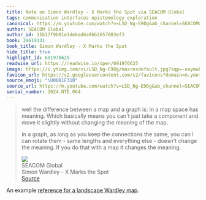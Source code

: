 ```yaml
---
title: Note on Simon Wardley - X Marks the Spot via SEACOM Global
tags: communication interfaces epistemology exploration
canonical: https://m.youtube.com/watch?v=LSD_Ng-E9Og&ab_channel=SEACOMGlobal
author: SEACOM Global
author_id: 11b17f9b01e1debed6a9bb2657883ef3
book: 38619331
book_title: Simon Wardley - X Marks the Spot
hide_title: true
highlight_id: 691976625
readwise_url: https://readwise.io/open/691976625
image: https://i.ytimg.com/vi/LSD_Ng-E9Og/maxresdefault.jpg?sqp=-oaymwEmCIAKENAF8quKqQMa8AEB-AH-CYAC0AWKAgwIABABGH8gEyghMA8=&rs=AOn4CLCmP1-Zz3qlk1ncUZC6cg1fA9yuyQ
favicon_url: https://s2.googleusercontent.com/s2/favicons?domain=m.youtube.com
source_emoji: "\U0001F310"
source_url: https://m.youtube.com/watch?v=LSD_Ng-E9Og&ab_channel=SEACOMGlobal#:~:text=well%20the%20difference,changes%20the%20meaning.
serial_number: 2024.NTE.064
---
```

> well the difference between a map and a graph is: in a map space has meaning. Which basically means you can't just take a component and move it slightly without changing the meaning of the map.
> 
> In a graph, as long as you keep the connections the same, you can I can rotate them - same lengths and everything else - doesn't change the meaning. If you do that with a map it changes the meaning.
> <div class="quoteback-footer"><div class="quoteback-avatar"><img class="mini-favicon" src="https://s2.googleusercontent.com/s2/favicons?domain=m.youtube.com"></div><div class="quoteback-metadata"><div class="metadata-inner"><span style="display:none">FROM:</span><div aria-label="SEACOM Global" class="quoteback-author"> SEACOM Global</div><div aria-label="Simon Wardley - X Marks the Spot" class="quoteback-title"> Simon Wardley - X Marks the Spot</div></div></div><div class="quoteback-backlink"><a target="_blank" aria-label="go to the full text of this quotation" rel="noopener" href="https://m.youtube.com/watch?v=LSD_Ng-E9Og&ab_channel=SEACOMGlobal#:~:text=well%20the%20difference,changes%20the%20meaning." class="quoteback-arrow"> Source</a></div></div>

An example [reference for a landscape Wardley map](https://learnwardleymapping.com/landscape/).